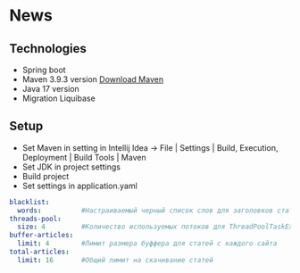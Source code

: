 # News

## Technologies
* Spring boot
* Maven 3.9.3 version [Download Maven](https://maven.apache.org/docs/3.9.4/release-notes.html)
* Java 17 version
* Migration Liquibase

## Setup
* Set Maven in setting in Intellij Idea -> File | Settings | Build, Execution, Deployment | Build Tools | Maven
* Set JDK in project settings
* Build project
* Set settings in application.yaml
```yaml
blacklist:
  words:          #Настраиваемый черный список слов для заголовков статей. Указывать с новой строки через -, - word
threads-pool:
  size: 4         #Количество используемых потоков для ThreadPoolTaskExecutor
buffer-articles:
  limit: 4        #Лимит размера буффера для статей с каждого сайта
total-articles:
  limit: 16       #Общий лимит на скачивание статей
```
